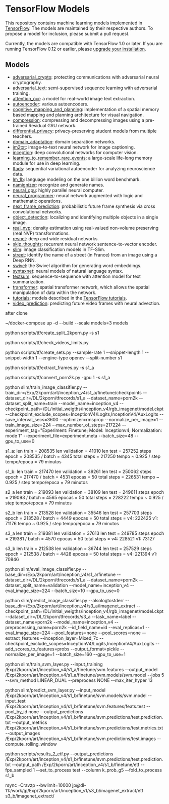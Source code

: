 # TensorFlow Models

This repository contains machine learning models implemented in
[TensorFlow](https://tensorflow.org). The models are maintained by their
respective authors. To propose a model for inclusion, please submit a pull
request.

Currently, the models are compatible with TensorFlow 1.0 or later. If you are
running TensorFlow 0.12 or earlier, please
[upgrade your installation](https://www.tensorflow.org/install).


## Models
- [adversarial_crypto](adversarial_crypto): protecting communications with adversarial neural cryptography.
- [adversarial_text](adversarial_text): semi-supervised sequence learning with adversarial training.
- [attention_ocr](attention_ocr): a model for real-world image text extraction.
- [autoencoder](autoencoder): various autoencoders.
- [cognitive_mapping_and_planning](cognitive_mapping_and_planning): implementation of a spatial memory based mapping and planning architecture for visual navigation.
- [compression](compression): compressing and decompressing images using a pre-trained Residual GRU network.
- [differential_privacy](differential_privacy): privacy-preserving student models from multiple teachers.
- [domain_adaptation](domain_adaptation): domain separation networks.
- [im2txt](im2txt): image-to-text neural network for image captioning.
- [inception](inception): deep convolutional networks for computer vision.
- [learning_to_remember_rare_events](learning_to_remember_rare_events):  a large-scale life-long memory module for use in deep learning.
- [lfads](lfads): sequential variational autoencoder for analyzing neuroscience data.
- [lm_1b](lm_1b): language modeling on the one billion word benchmark.
- [namignizer](namignizer): recognize and generate names.
- [neural_gpu](neural_gpu): highly parallel neural computer.
- [neural_programmer](neural_programmer): neural network augmented with logic and mathematic operations.
- [next_frame_prediction](next_frame_prediction): probabilistic future frame synthesis via cross convolutional networks.
- [object_detection](object_detection): localizing and identifying multiple objects in a single image.
- [real_nvp](real_nvp): density estimation using real-valued non-volume preserving (real NVP) transformations.
- [resnet](resnet): deep and wide residual networks.
- [skip_thoughts](skip_thoughts): recurrent neural network sentence-to-vector encoder.
- [slim](slim): image classification models in TF-Slim.
- [street](street): identify the name of a street (in France) from an image using a Deep RNN.
- [swivel](swivel): the Swivel algorithm for generating word embeddings.
- [syntaxnet](syntaxnet): neural models of natural language syntax.
- [textsum](textsum): sequence-to-sequence with attention model for text summarization.
- [transformer](transformer): spatial transformer network, which allows the spatial manipulation of data within the network.
- [tutorials](tutorials): models described in the [TensorFlow tutorials](https://www.tensorflow.org/tutorials/).
- [video_prediction](video_prediction): predicting future video frames with neural advection.





after clone

~/docker-compose up -d --build --scale models=3 models


python scripts/tf/create_split_2kporn.py -s s1

 python scripts/tf/check_videos_limits.py 

python scripts/tf/create_sets.py --sample-rate 1 --snippet-length 1 --snippet-width 1 --engine-type opencv --split-number s1

python scripts/tf/extract_frames.py -s s1_a

python scripts/tf/convert_porn2k.py -gpu 1 -s s1_a

python slim/train_image_classifier.py --train_dir=/Exp/2kporn/art/inception_v4/s1_a/finetune/checkpoints --dataset_dir=/DL/2kporn/tfrecords/s1_a --dataset_name=porn2k     --dataset_split_name=train     --model_name=inception_v4     --checkpoint_path=/DL/initial_weigths/inception_v4/rgb_imagenet/model.ckpt --checkpoint_exclude_scopes=InceptionV4/Logits,InceptionV4/AuxLogits --save_interval_secs=3600     --optimizer=rmsprop     --normalize_per_image=1  --train_image_size=224   --max_number_of_steps=217224 --experiment_tag="Experiment: Finetune; Model: Inceptionv4; Normalization: mode 1" --experiment_file=experiment.meta --batch_size=48 --gpu_to_use=0

s1_a:
len train = 208535
len validation = 41010
len test = 257252 
steps epoch  = 208535 / batch = 4345
total steps = 217250
tempo ~ 0.925 / step 
tempo/epoca = 79 minutos


s1_b:
len train = 217470
len validation = 39261
len test = 250062 
steps epoch  = 217470 / batch = 4531
epocas = 50
total steps = 226531 
tempo ~ 0.925 / step 
tempo/epoca = 79 minutos

s2_a
len train = 219093
len validation = 38109
len test = 249611
steps epoch  = 219093 / batch = 4565
epocas = 50
total steps = 228222
tempo ~ 0.925 / step 
tempo/epoca = 79 minutos


s2_b
len train = 213528
len validation = 35546
len test = 257703
steps epoch  = 213528 / batch = 4449
epocas = 50
total steps = v4: 222425 v1: 71176
tempo ~ 0.925 / step 
tempo/epoca = 79 minutos
 
s3_a
len train = 219381
len validation = 37613
len test = 249785
steps epoch  = 219381 / batch = 4570
epocas = 50
total steps = v4: 228521 v1: 73127

s3_b
len train = 212538
len validation = 36744
len test = 257529
steps epoch  = 212538 / batch = 4428
epocas = 50
total steps = v4: 221394 v1: 70846


python slim/eval_image_classifier.py  --base_dir=/Exp/2kporn/art/inception_v4/s1_a/finetune --dataset_dir=/DL/2kporn/tfrecords/s1_a --dataset_name=porn2k     --dataset_split_name=validation --model_name=inception_v4 --eval_image_size=224 --batch_size=10 --gpu_to_use=0 


python slim/predict_image_classifier.py --alsologtostderr --base_dir=/Exp/2kporn/art/inception_v4/s3_a/imagenet_extract --checkpoint_path=/DL/initial_weigths/inception_v4/rgb_imagenet/model.ckpt --dataset_dir=/DL/2kporn/tfrecords/s3_a --task_name=label --dataset_name=porn2k --model_name=inception_v4 --preprocessing_name=porn2k --id_field_name=id --eval_replicas=1 --eval_image_size=224 --pool_features=none --pool_scores=none --extract_features --inception_layer=Mixed_7c --checkpoint_exclude_scopes=InceptionV4/Logits,InceptionV4/AuxLogits --add_scores_to_features=probs --output_format=pickle --normalize_per_image=1 --batch_size=160 --gpu_to_use=1


python slim/train_svm_layer.py --input_training /Exp/2kporn/art/inception_v4/s1_a/finetune/svm.features --output_model /Exp/2kporn/art/inception_v4/s1_a/finetune/svm.models/svm.model --jobs 5 --svm_method LINEAR_DUAL --preprocess NONE --max_iter_hyper 13


python slim/predict_svm_layer.py --input_model /Exp/2kporn/art/inception_v4/s1_b/finetune/svm.models/svm.model --input_test /Exp/2kporn/art/inception_v4/s1_b/finetune/svm.features/feats.test --pool_by_id none  --output_predictions /Exp/2kporn/art/inception_v4/s1_b/finetune/svm.predictions/test.prediction.txt --output_metrics /Exp/2kporn/art/inception_v4/s1_b/finetune/svm.predictions/test.metrics.txt --output_images /Exp/2kporn/art/inception_v4/s1_b/finetune/svm.predictions/test.images --compute_rolling_window

python scripts/results_2_etf.py --output_predictions /Exp/2kporn/art/inception_v4/s1_b/finetune/svm.predictions/test.prediction.txt --output_path /Exp/2kporn/art/inception_v4/s1_b/finetune/etf --fps_sampled 1 --set_to_process test --column k_prob_g5 --fold_to_process s1_b



rsync -Cravzp --bwlimit=10000 jp@dl-11:/work/jp/Exp/2kporn/art/inception_v1/s3_b/imagenet_extract/etf s3_b/imagenet_extract/